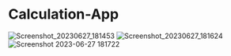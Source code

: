# Calculation-App
![Screenshot_20230627_181453](https://github.com/phano1/Calculation-App/assets/102198424/99e6ea05-7c67-43cc-832c-017f76d3f1a5)
![Screenshot_20230627_181624](https://github.com/phano1/Calculation-App/assets/102198424/49862dab-6c6b-4f54-ae7f-6889d176c8e7)
![Screenshot 2023-06-27 181722](https://github.com/phano1/Calculation-App/assets/102198424/4c92c186-1818-458f-b3eb-d22054afd008)
